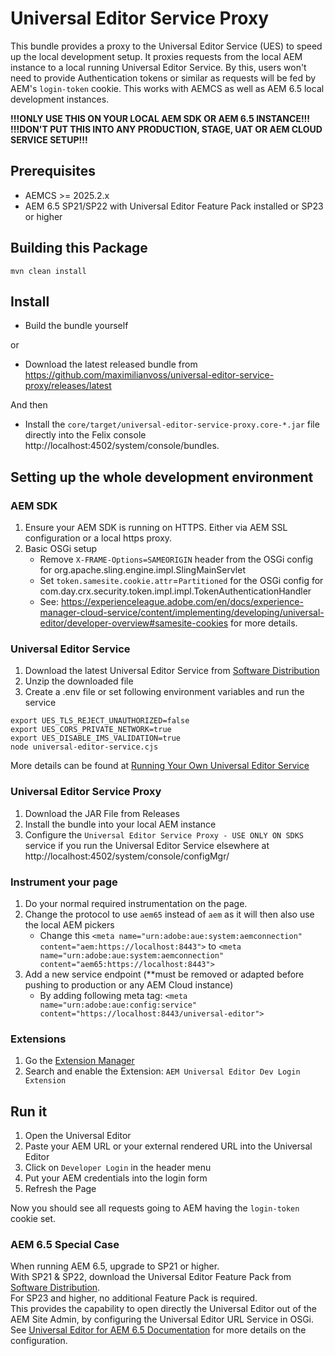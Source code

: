 # Universal Editor Service Proxy

This bundle provides a proxy to the Universal Editor Service (UES) to speed up the local development setup.
It proxies requests from the local AEM instance to a local running Universal Editor Service. 
By this, users won't need to provide Authentication tokens or similar as requests will be fed by AEM's `login-token` cookie.
This works with AEMCS as well as AEM 6.5 local development instances.

**!!!ONLY USE THIS ON YOUR LOCAL AEM SDK OR AEM 6.5 INSTANCE!!!**  
**!!!DON'T PUT THIS INTO ANY PRODUCTION, STAGE, UAT OR AEM CLOUD SERVICE SETUP!!!**

## Prerequisites
* AEMCS >= 2025.2.x
* AEM 6.5 SP21/SP22 with Universal Editor Feature Pack installed or SP23 or higher

## Building this Package
```shell
mvn clean install
```

## Install
* Build the bundle yourself

or

* Download the latest released bundle from https://github.com/maximilianvoss/universal-editor-service-proxy/releases/latest

And then

* Install the `core/target/universal-editor-service-proxy.core-*.jar` file directly into the Felix console http://localhost:4502/system/console/bundles. 

## Setting up the whole development environment

### AEM SDK
1. Ensure your AEM SDK is running on HTTPS. Either via AEM SSL configuration or a local https proxy.
2. Basic OSGi setup 
    * Remove `X-FRAME-Options=SAMEORIGIN` header from the OSGi config for org.apache.sling.engine.impl.SlingMainServlet 
    * Set `token.samesite.cookie.attr`=`Partitioned` for the OSGi config for com.day.crx.security.token.impl.impl.TokenAuthenticationHandler
    * See: https://experienceleague.adobe.com/en/docs/experience-manager-cloud-service/content/implementing/developing/universal-editor/developer-overview#samesite-cookies for more details.

### Universal Editor Service
1. Download the latest Universal Editor Service from [Software Distribution](https://experience.adobe.com/#/downloads/content/software-distribution/en/aemcloud.html)
2. Unzip the downloaded file
3. Create a .env file or set following environment variables and run the service
```shell
export UES_TLS_REJECT_UNAUTHORIZED=false
export UES_CORS_PRIVATE_NETWORK=true
export UES_DISABLE_IMS_VALIDATION=true
node universal-editor-service.cjs
```

More details can be found at [Running Your Own Universal Editor Service](https://experienceleague.adobe.com/en/docs/experience-manager-cloud-service/content/implementing/developing/universal-editor/local-dev)

### Universal Editor Service Proxy
1. Download the JAR File from Releases
2. Install the bundle into your local AEM instance
3. Configure the `Universal Editor Service Proxy - USE ONLY ON SDKS` service if you run the Universal Editor Service elsewhere at http://localhost:4502/system/console/configMgr/ 

### Instrument your page
1. Do your normal required instrumentation on the page.
2. Change the protocol to use `aem65` instead of `aem` as it will then also use the local AEM pickers
    * Change this `<meta name="urn:adobe:aue:system:aemconnection" content="aem:https://localhost:8443">` to `<meta name="urn:adobe:aue:system:aemconnection" content="aem65:https://localhost:8443">`
3. Add a new service endpoint (**must be removed or adapted before pushing to production or any AEM Cloud instance)
   * By adding following meta tag: `<meta name="urn:adobe:aue:config:service" content="https://localhost:8443/universal-editor">`

### Extensions
1. Go the [Extension Manager](https://experience.adobe.com/#/aem/extension-manager/universal-editor)
2. Search and enable the Extension: `AEM Universal Editor Dev Login Extension`

## Run it
1. Open the Universal Editor
2. Paste your AEM URL or your external rendered URL into the Universal Editor
3. Click on `Developer Login` in the header menu
4. Put your AEM credentials into the login form 
5. Refresh the Page

Now you should see all requests going to AEM having the `login-token` cookie set.

### AEM 6.5 Special Case
When running AEM 6.5, upgrade to SP21 or higher.  
With SP21 & SP22, download the Universal Editor Feature Pack from [Software Distribution](https://experience.adobe.com/#/downloads/content/software-distribution/en/aem.html).  
For SP23 and higher, no additional Feature Pack is required.  
This provides the capability to open directly the Universal Editor out of the AEM Site Admin, by configuring the Universal Editor URL Service in OSGi.
See [Universal Editor for AEM 6.5 Documentation](https://experienceleague.adobe.com/en/docs/experience-manager-65/content/implementing/developing/headless/universal-editor/introduction#configure-services) for more details on the configuration.